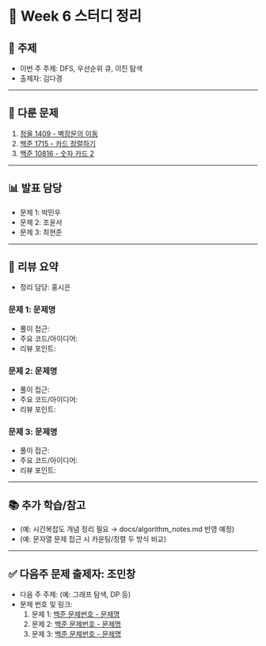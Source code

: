 ﻿# 📆 Week 6 스터디 정리

## 📌 주제
- 이번 주 주제: DFS, 우선순위 큐, 이진 탐색
- 출제자: 김다경

---

## 📂 다룬 문제
1. [정올 1409 - 벽장문의 이동](https://jungol.co.kr/problem/1409?cursor=OCw1LDY%3D)
2. [백준 1715 - 카드 정렬하기](https://www.acmicpc.net/problem/1715)
3. [백준 10816 - 숫자 카드 2](https://www.acmicpc.net/problem/10816)

---

## 📊 발표 담당
- 문제 1: 박민우
- 문제 2: 조윤서
- 문제 3: 최현준

---

## 📝 리뷰 요약
- 정리 담당: 홍시은
### 문제 1: 문제명
- 풀이 접근:
- 주요 코드/아이디어:
- 리뷰 포인트:

### 문제 2: 문제명
- 풀이 접근:
- 주요 코드/아이디어:
- 리뷰 포인트:

### 문제 3: 문제명
- 풀이 접근:
- 주요 코드/아이디어:
- 리뷰 포인트:

---

## 📚 추가 학습/참고
- (예: 시간복잡도 개념 정리 필요 → docs/algorithm_notes.md 반영 예정)
- (예: 문자열 문제 접근 시 카운팅/정렬 두 방식 비교)

---

## ✅ 다음주 문제 출제자: 조민창
- 다음 주 주제: (예: 그래프 탐색, DP 등)
- 문제 번호 및 링크:
  1. 문제 1: [백준 문제번호 - 문제명](문제링크)
  2. 문제 2: [백준 문제번호 - 문제명](문제링크)
  3. 문제 3: [백준 문제번호 - 문제명](문제링크)
